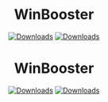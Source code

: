 <div align="center">
	<h1>WinBooster</h1>
	</a>
	<a href="https://github.com/Nekiplay/MeteorPlus/releases"><img src="https://img.shields.io/github/downloads/WinBooster/WinBooster_Cloud/total" alt="Downloads"/></a>
	<a href="https://github.com/Nekiplay/MeteorPlus/releases"><img src="https://img.shields.io/github/downloads/WinBooster/WinBooster_Cloud/2.0.9.3/total" alt="Downloads"/></a>
</div>

<div align="center">
	<h1>WinBooster</h1>
	</a>
	<a href="https://github.com/Nekiplay/MeteorPlus/releases"><img src="https://github.com/WinBooster/WinBooster_Cloud/assets/35975332/6cab9264-cc5f-47b7-885f-aa92879e48ba" alt="Downloads"/></a>
	<a href="https://github.com/Nekiplay/MeteorPlus/releases"><img src="https://github.com/WinBooster/WinBooster_Cloud/assets/35975332/6d8d5ae8-32f4-4f32-a7e3-9e95fd6f7990" alt="Downloads"/></a>
</div>
